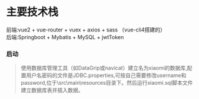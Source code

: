 # 主要技术栈
前端:vue2 + vue-router + vuex + axios + sass （vue-cli4搭建的）<br>
后端:Springboot + Mybatis + MySQL + jwtToken 

### 启动
> 使用数据库管理工具（如DataGrip或navicat）建立名为xiaomi的数据库,配置用户名密码的文件是JDBC.properties,可按自己需要修改username和password,位于\src\main\resources目录下。然后运行xiaomi.sql脚本文件建立数据库表并插入数据。
